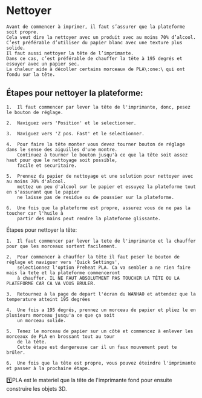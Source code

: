 # Nettoyer

    Avant de commencer à imprimer, il faut s’assurer que la plateforme soit propre. 
    Cela veut dire la nettoyer avec un produit avec au moins 70% d’alcool. 
    C’est préférable d’utiliser du papier blanc avec une texture plus solide. 
    Il faut aussi nettoyer la tête de l’imprimante. 
    Dans ce cas, c’est préférable de chauffer la tête à 195 degrés et essuyer avec un papier sec. 
    La chaleur aide à décoller certains morceaux de PLA\:one:\ qui ont fondu sur la tête. 

## Étapes pour nettoyer la plateforme:

    1.  Il faut commencer par lever la tête de l'imprimante, donc, pesez le bouton de réglage.
   
    2.  Naviguez vers 'Position' et le selectionner.
  
    3.  Naviguez vers 'Z pos. Fast' et le selectionner.
   
    4.  Pour faire la tête monter vous devez tourner bouton de réglage dans le sense des aiguilles d'une montre.  
        Continuez à tourner le bouton jusqu'à ce que la tête soit assez haut pour que le nettoyage soit possible, 
        facile et securitaire.
    
    5.  Prennez du papier de nettoyage et une solution pour nettoyer avec au moins 70% d'alcool. 
        mettez un peu d'alcool sur le papier et essuyez la plateforme tout en s'assurant que le papier 
        ne laisse pas de residue ou de poussier sur la plateforme.
   
    6.  Une fois que la plateforme est propre, assurez vous de ne pas la toucher car l'huile à
        partir des mains peut rendre la plateforme glissante. 
   
 Étapes pour nettoyer la tête:
 
    1.  Il faut commencer par lever la tete de l'imprimante et la chauffer pour que les morceaux sortent facilement.
   
    2.  Pour commencer à chauffer la tête il faut peser le bouton de réglage et naviguer vers 'Quick Settings', 
        selectionnez l'option Preheat PLA. Ca va sembler a ne rien faire mais la tete et la plateforme commenceront 
        à chauffer. IL NE FAUT ABSOLUTMENT PAS TOUCHER LA TÊTE OU LA PLATEFORME CAR CA VA VOUS BRULER. 
  
    3.  Retournez à la page de depart l'écran du WANHAO et attendez que la temperature atteint 195 degrées 
   
    4.  Une fois a 195 degrés, prennez un morceau de papier et pliez le en plusieurs morceau jusqu'a ce que ça soit 
        un morceau solide. 
    
    5.  Tenez le morceau de papier sur un côté et commencez à enlever les morceaux de PLA en brossant tout au tour 
        de la tête.
        Cette étape est dangereuse car il un faux mouvement peut te brûler.
   
    6.  Une fois que la tête est propre, vous pouvez éteindre l'imprimante et passer à la prochaine étape. 

    
:one:PLA est le materiel que la tête de l'imprimante fond pour ensuite construire les objets 3D. 
